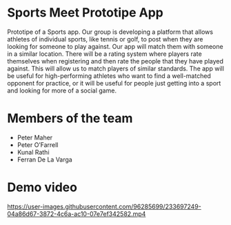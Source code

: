 # Sports Meet Prototipe App
Prototipe of a Sports app.
Our group is developing a platform that allows athletes of individual sports, like tennis or golf, to post when they are looking for someone to play against. Our app will match them with someone in a similar location. There will be a rating system where players rate themselves when registering and then rate the people that they have played against. This will allow us to match players of similar standards. The app will be useful for high-performing athletes who want to find a well-matched opponent for practice, or it will be useful for people just getting into a sport and looking for more of a social game.

# Members of the team

- Peter Maher
- Peter O’Farrell
- Kunal Rathi
- Ferran De La Varga

# Demo video

https://user-images.githubusercontent.com/96285699/233697249-04a86d67-3872-4c6a-ac10-07e7ef342582.mp4



